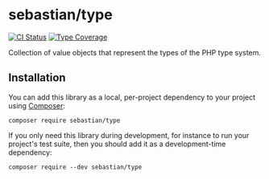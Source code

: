# sebastian/type

[![CI Status](https://github.com/sebastianbergmann/type/workflows/CI/badge.svg)](https://github.com/sebastianbergmann/type/actions)
[![Type Coverage](https://shepherd.dev/github/sebastianbergmann/type/coverage.svg)](https://shepherd.dev/github/sebastianbergmann/type)

Collection of value objects that represent the types of the PHP type system.

## Installation

You can add this library as a local, per-project dependency to your project using [Composer](https://getcomposer.org/):

```
composer require sebastian/type
```

If you only need this library during development, for instance to run your project's test suite, then you should add it as a development-time dependency:

```
composer require --dev sebastian/type
```
